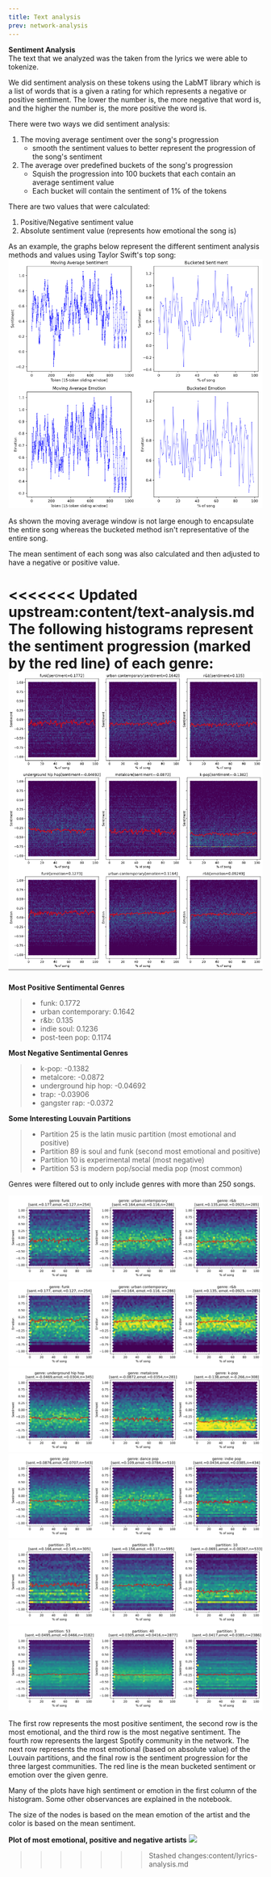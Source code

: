 ```yaml
---
title: Text analysis
prev: network-analysis
---
```


**Sentiment Analysis**  
The text that we analyzed was the taken from the lyrics we were able to tokenize.

We did sentiment analysis on these tokens using the LabMT library which is a list of words that is a given a rating for which represents a negative or positive sentiment. The lower the number is, the more negative that word is, and the higher the number is, the more positive the word is.

There were two ways we did sentiment analysis: 
1. The moving average sentiment over the song's progression
    - smooth the sentiment values to better represent the progression of the song's sentiment
2. The average over predefined buckets of the song's progression
    - Squish the progression into 100 buckets that each contain an average sentiment value
    - Each bucket will contain the sentiment of 1% of the tokens

There are two values that were calculated:
1. Positive/Negative sentiment value
2. Absolute sentiment value (represents how emotional the song is)

As an example, the graphs below represent the different sentiment analysis methods and values using Taylor Swift's top song:
![](/figure/taylor_swift_sentiment.png)

As shown the moving average window is not large enough to encapsulate the entire song whereas the bucketed method isn't representative of the entire song. 

The mean sentiment of each song was also calculated and then adjusted to have a negative or positive value.

<<<<<<< Updated upstream:content/text-analysis.md
The following histograms represent the sentiment progression (marked by the red line) of each genre:
 ![](/figure/genre_sentiment_progression.png)
=======
**Most Positive Sentimental Genres**
> - funk: 0.1772
> - urban contemporary: 0.1642
> - r&b: 0.135
> - indie soul: 0.1236
> - post-teen pop: 0.1174

**Most Negative Sentimental Genres**
> - k-pop: -0.1382
> - metalcore: -0.0872
> - underground hip hop: -0.04692
> - trap: -0.03906
> - gangster rap: -0.0372

**Some Interesting Louvain Partitions**
> - Partition 25 is the latin music partition (most emotional and positive)
> - Partition 89 is soul and funk  (second most emotional and positive)
> - Partition 10 is experimental metal (most negative)
> - Partition 53 is modern pop/social media pop (most common)

Genres were filtered out to only include genres with more than 250 songs.

![](/plots/positive_sentiment_progression.svg)
![](/plots/emotion_progression.svg)
![](/plots/negative_sentiment_progression.svg)
![](/plots/largest_genre_progression.svg)
![](/plots/most_emotional_louvain_progression.svg)
![](/plots/largest_louvain_progression.svg)

The first row represents the most positive sentiment, the second row is the most emotional, and the third row is the most negative sentiment. The fourth row represents the largest Spotify community in the network. The next row represents the most emotional (based on absolute value) of the Louvain partitions, and the final row is the sentiment progression for the three largest communities. The red line is the mean bucketed sentiment or emotion over the given genre.

Many of the plots have high sentiment or emotion in the first column of the histogram. Some other observances are explained in the notebook.

The size of the nodes is based on the mean emotion of the artist and the color is based on the mean sentiment.

**Plot of most emotional, positive and negative artists**
![](/plots/artist_emotion_sentiment.svg)

>>>>>>> Stashed changes:content/lyrics-analysis.md
